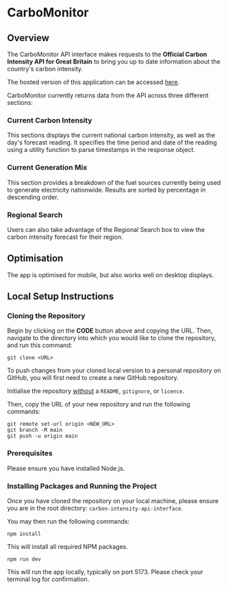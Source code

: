 # CarboMonitor

## Overview

The CarboMonitor API interface makes requests to the **Official Carbon Intensity API for Great Britain** to bring you up to date information about the country's carbon intensity.

The hosted version of this application can be accessed [here](https://carbomonitor.netlify.app).

CarboMonitor currently returns data from the API across three different sections:

### Current Carbon Intensity

This sections displays the current national carbon intensity, as well as the day's forecast reading. It specifies the time period and date of the reading using a utility function to parse timestamps in the response object.

### Current Generation Mix

This section provides a breakdown of the fuel sources currently being used to generate electricity nationwide. Results are sorted by percentage in descending order.

### Regional Search

Users can also take advantage of the Regional Search box to view the carbon intensity forecast for their region.

## Optimisation

The app is optimised for mobile, but also works well on desktop displays.

## Local Setup Instructions

### Cloning the Repository

Begin by clicking on the **CODE** button above and copying the URL. Then, navigate to the directory into which you would like to clone the repository, and run this command:

```
git clone <URL>
```

To push changes from your cloned local version to a personal repository on GitHub, you will first need to create a new GitHub repository. 

Initialise the repository <u>without</u> a `README`, `gitignore`, or `licence`.

Then, copy the URL of your new repository and run the following commands:

```
git remote set-url origin <NEW_URL>
git branch -M main
git push -u origin main
```

### Prerequisites

Please ensure you have installed Node.js.

### Installing Packages and Running the Project

Once you have cloned the repository on your local machine, please ensure you are in the root directory: `carbon-intensity-api-interface`.

You may then run the following commands:

```
npm install
```

This will install all required NPM packages.

```
npm run dev
```

This will run the app locally, typically on port 5173. Please check your terminal log for confirmation.
